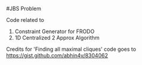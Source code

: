 #JBS Problem

Code related to  
1. Constraint Generator for FRODO
2. 1D Centralized 2 Approx Algorithm

Credits for 'Finding all maximal cliques' code goes to <https://gist.github.com/abhin4v/8304062>

